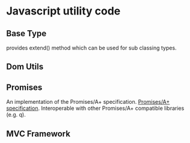 # Javascript utility code

## Base Type

provides extend() method which can be used for sub classing types.

## Dom Utils 

## Promises

An implementation of the Promises/A+ specification. [Promises/A+ specification][].
Interoperable with other Promises/A+ compatible libraries (e.g. q).

[Promises/A+ specification]: https://github.com/promises-aplus/promises-spec

##  MVC Framework




